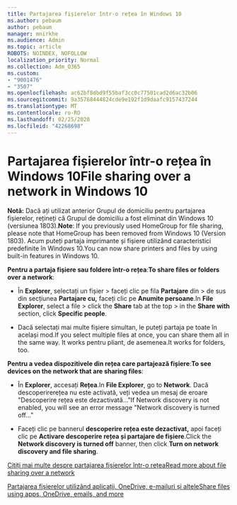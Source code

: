 ```yaml
---
title: Partajarea fișierelor într-o rețea în Windows 10
ms.author: pebaum
author: pebaum
manager: mnirkhe
ms.audience: Admin
ms.topic: article
ROBOTS: NOINDEX, NOFOLLOW
localization_priority: Normal
ms.collection: Adm_O365
ms.custom:
- "9001476"
- "3507"
ms.openlocfilehash: ac62bf8dbd9f55baf3cc0c77501cad2d6ac32b06
ms.sourcegitcommit: 9a35768444824cde9e192f1d9daafc9157437244
ms.translationtype: MT
ms.contentlocale: ro-RO
ms.lasthandoff: 02/25/2020
ms.locfileid: "42268698"
---
```

# <a name="file-sharing-over-a-network-in-windows-10"></a><span data-ttu-id="72299-102">Partajarea fișierelor într-o rețea în Windows 10</span><span class="sxs-lookup"><span data-stu-id="72299-102">File sharing over a network in Windows 10</span></span>

<span data-ttu-id="72299-103">**Notă:** Dacă ați utilizat anterior Grupul de domiciliu pentru partajarea fișierelor, rețineți că Grupul de domiciliu a fost eliminat din Windows 10 (versiunea 1803).</span><span class="sxs-lookup"><span data-stu-id="72299-103">**Note**: If you previously used HomeGroup for file sharing, please note that HomeGroup has been removed from Windows 10 (Version 1803).</span></span> <span data-ttu-id="72299-104">Acum puteți partaja imprimante și fișiere utilizând caracteristici predefinite în Windows 10.</span><span class="sxs-lookup"><span data-stu-id="72299-104">You can now share printers and files by using built-in features in Windows 10.</span></span>

<span data-ttu-id="72299-105">**Pentru a partaja fișiere sau foldere într-o rețea**:</span><span class="sxs-lookup"><span data-stu-id="72299-105">**To share files or folders over a network**:</span></span>

- <span data-ttu-id="72299-106">În **Explorer**, selectați un fișier > faceți clic pe fila **Partajare** din > de sus din secțiunea **Partajare cu,** faceți clic pe **Anumite persoane**.</span><span class="sxs-lookup"><span data-stu-id="72299-106">In **File Explorer**, select a file > click the **Share** tab at the top > in the **Share with** section, click **Specific people**.</span></span>
          
- <span data-ttu-id="72299-107">Dacă selectați mai multe fișiere simultan, le puteți partaja pe toate în același mod.</span><span class="sxs-lookup"><span data-stu-id="72299-107">If you select multiple files at once, you can share them all in the same way.</span></span> <span data-ttu-id="72299-108">It works pentru pliant, de asemenea.</span><span class="sxs-lookup"><span data-stu-id="72299-108">It works for folders, too.</span></span>

<span data-ttu-id="72299-109">**Pentru a vedea dispozitivele din rețea care partajează fișiere**:</span><span class="sxs-lookup"><span data-stu-id="72299-109">**To see devices on the network that are sharing files**:</span></span>

- <span data-ttu-id="72299-110">În **Explorer**, accesați **Rețea**.</span><span class="sxs-lookup"><span data-stu-id="72299-110">In **File Explorer**, go to **Network**.</span></span> <span data-ttu-id="72299-111">Dacă descoperirerețea nu este activată, veți vedea un mesaj de eroare "Descoperire rețea este dezactivată..."</span><span class="sxs-lookup"><span data-stu-id="72299-111">If Network discovery is not enabled, you will see an error message "Network discovery is turned off..."</span></span>

- <span data-ttu-id="72299-112">Faceți clic pe bannerul **descoperire rețea este dezactivat,** apoi faceți clic pe **Activare descoperire rețea și partajare de fișiere**.</span><span class="sxs-lookup"><span data-stu-id="72299-112">Click the **Network discovery is turned off** banner, then click **Turn on network discovery and file sharing**.</span></span> 
          

[<span data-ttu-id="72299-113">Citiți mai multe despre partajarea fișierelor într-o rețea</span><span class="sxs-lookup"><span data-stu-id="72299-113">Read more about file sharing over a network</span></span>](https://support.microsoft.com/help/4092694/windows-10-file-sharing-over-a-network)

[<span data-ttu-id="72299-114">Partajarea fișierelor utilizând aplicații, OneDrive, e-mailuri și altele</span><span class="sxs-lookup"><span data-stu-id="72299-114">Share files using apps, OneDrive, emails, and more</span></span>](https://support.microsoft.com/help/4027674/windows-10-share-files-in-file-explorer)
